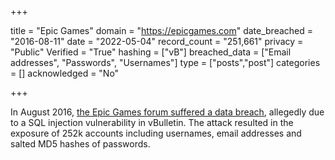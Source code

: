 +++

title = "Epic Games"
domain = "https://epicgames.com"
date_breached = "2016-08-11"
date = "2022-05-04"
record_count = "251,661"
privacy = "Public"
Verified = "True"
hashing = ["vB"]
breached_data = ["Email addresses", "Passwords", "Usernames"]
type = ["posts","post"]
categories = []
acknowledged = "No"


+++


In August 2016, <a href="http://www.zdnet.com/article/epic-games-unreal-engine-forums-hacked-in-latest-data-breach" target="_blank" rel="noopener">the Epic Games forum suffered a data breach</a>, allegedly due to a SQL injection vulnerability in vBulletin. The attack resulted in the exposure of 252k accounts including usernames, email addresses and salted MD5 hashes of passwords.

